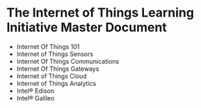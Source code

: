 The Internet of Things Learning Initiative Master Document
==

- Internet Of Things 101
- Internet of Things Sensors
- Internet Of Things Communications
- Internet Of Things Gateways
- Internet of Things Cloud
- Internet of Things Analytics
- Intel® Edison
- Intel® Galileo